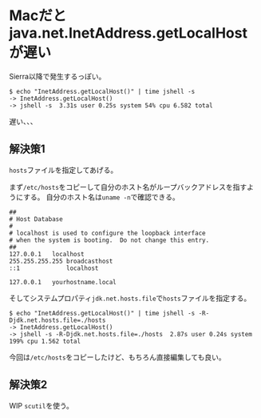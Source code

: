 # Macだとjava.net.InetAddress.getLocalHostが遅い

Sierra以降で発生するっぽい。

```
$ echo "InetAddress.getLocalHost()" | time jshell -s       
-> InetAddress.getLocalHost()
-> jshell -s  3.31s user 0.25s system 54% cpu 6.582 total
```

遅い、、、

## 解決策1

`hosts`ファイルを指定してあげる。

まず`/etc/hosts`をコピーして自分のホスト名がループバックアドレスを指すようにする。
自分のホスト名は`uname -n`で確認できる。

```
##
# Host Database
#
# localhost is used to configure the loopback interface
# when the system is booting.  Do not change this entry.
##
127.0.0.1	localhost
255.255.255.255	broadcasthost
::1             localhost

127.0.0.1	yourhostname.local
```

そしてシステムプロパティ`jdk.net.hosts.file`で`hosts`ファイルを指定する。

```
$ echo "InetAddress.getLocalHost()" | time jshell -s -R-Djdk.net.hosts.file=./hosts
-> InetAddress.getLocalHost()
-> jshell -s -R-Djdk.net.hosts.file=./hosts  2.87s user 0.24s system 199% cpu 1.562 total
```

今回は`/etc/hosts`をコピーしたけど、もちろん直接編集しても良い。

## 解決策2

WIP `scutil`を使う。


